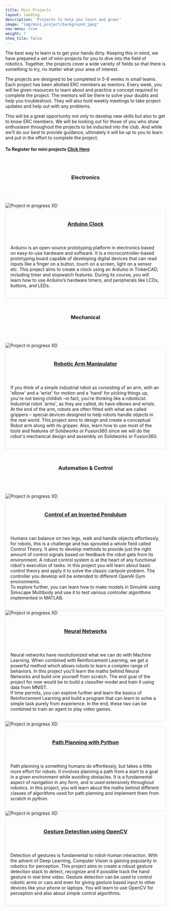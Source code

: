 ```yaml
---
title: Mini Projects
layout: landing
description: 'Projects to help you learn and grow!'
image: "img/mini_project/background.jpeg"
nav-menu: true
weight: 7
show_tile: false
---
```

<head>
<link rel="stylesheet" href="https://maxcdn.bootstrapcdn.com/font-awesome/4.7.0/css/font-awesome.min.css">
<link rel="stylesheet" href="https://cdnjs.cloudflare.com/ajax/libs/font-awesome/4.7.0/css/font-awesome.min.css">
<meta name="viewport" content="width=device-width, initial-scale=1">
<style>
#div1 {
  font-size:15px;
}
#div2 {
  font-size:15px;
  }
#div3 {
  font-size:15px;
  }
#div4 {
  font-size:15px;
  }
#div5 {
  font-size:15px;
  }
#div6 {
  font-size:15px;
  }
#div7 {
  font-size:15px;
  }
#div8 {
  font-size:15px;
  }
.sign {
  font-size: 18px;
  font-weight: 900;
  -webkit-transform: perspective(1px) translateZ(0);
  transform: perspective(1px) translateZ(0);
  -webkit-transition-duration: 0.5s;
  transition-duration: 0.5s;
}
.sign:hover, .sign:focus, .sign:active {
	background-color: #FFFFFF !important;
	color: black !important;
  -webkit-transform: scale(1.1);
  transform: scale(1.1);
  -webkit-transition-timing-function: cubic-bezier(0.47, 2.02, 0.31, -0.36);
  transition-timing-function: cubic-bezier(0.47, 2.02, 0.31, -0.36);
}
.odd {
  display: inline-block;
  vertical-align: middle;
  -webkit-transform: perspective(1px) translateZ(0);
  transform: perspective(1px) translateZ(0);
  -webkit-transition-duration: 0.3s;
  transition-duration: 0.3s;
  -webkit-transition-property: box-shadow;
  transition-property: box-shadow;
  padding: 15px;
  border: 1px solid #eee;
  box-shadow: rgba(0, 0, 0, 0.06) 0px 2px 4px;
  transition: all .3s ease-in-out;
}
.odd:hover, .odd:focus, .odd:active {
  transform: translate3d(-5px, 0px, 0px);
  box-shadow: inset 0 0 0 4px white, 0 0 1px rgba(0, 0, 0, 0);
}
@media screen and (min-width: 651px) {
  .odd:hover, .odd:focus, .odd:active {
  transform: translate3d(-5px, 0px, 0px);
  box-shadow: inset 0 0 0 4px white, 0 0 1px rgba(0, 0, 0, 0);
}}
  @media screen and (max-width: 650px) {
	  .odd:hover, .odd:focus, .odd:active {
  transform: translate3d(0px, -5px, 0px);
  box-shadow: inset 0 0 0 4px white, 0 0 1px rgba(0, 0, 0, 0);
}}
.even {
  display: inline-block;
  vertical-align: middle;
  -webkit-transform: perspective(1px) translateZ(0);
  transform: perspective(1px) translateZ(0);
  -webkit-transition-duration: 0.3s;
  transition-duration: 0.3s;
  -webkit-transition-property: box-shadow;
  transition-property: box-shadow;
  padding: 15px;
  border: 1px solid #eee;
  box-shadow: rgba(0, 0, 0, 0.06) 0px 2px 4px;
  transition: all .3s ease-in-out;
}
.even:hover, .even:focus, .even:active {
  transform: translate3d(5px, 0px, 0px);
  box-shadow: inset 0 0 0 4px white, 0 0 1px rgba(0, 0, 0, 0);
}
@media screen and (min-width: 651px) {
  .even:hover, .even:focus, .even:active {
  transform: translate3d(5px, 0px, 0px);
  box-shadow: inset 0 0 0 4px white, 0 0 1px rgba(0, 0, 0, 0);
}}
  @media screen and (max-width: 650px) {
	  .even:hover, .even:focus, .even:active {
  transform: translate3d(0px, -5px, 0px);
  box-shadow: inset 0 0 0 4px white, 0 0 1px rgba(0, 0, 0, 0);
}}
</style>
</head>

<section id="one">
    <div class="inner">

<div class="row">
	<div class="12u 12u$(small)">
		<p>The best way to learn is to get your hands dirty. Keeping this in mind, we have prepared a set of mini-projects for you to dive into the field of robotics. Together, the projects cover a wide variety of fields so that there is something to try, no matter what your area of interest.</p>
	    <p>The projects are designed to be completed in 5-6 weeks in small teams. Each project has been allotted ERC members as mentors. Every week, you will be given resources to learn about and practice a concept required to complete the project. The mentors will be there to solve your doubts and help you troubleshoot. They will also hold weekly meetings to take project updates and help out with any problems.</p>
        <p>This will be a great opportunity not only to develop new skills but also to get to know ERC members. We will be looking out for those of you who show enthusiasm throughout the projects to be inducted into the club. And while we’ll do our best to provide guidance, ultimately it will be up to you to learn and put in the effort to complete the project.</p>
		<h4>To Register for mini projects <u><a href="https://bp-gc.in/ERC-MiniProjects">Click Here</a></u></h4>
        <!-- <p><b>Note:</b> You can apply for a maximum of two projects</p> -->
		<!-- <h4>Deadline for registration is 6th Feb EOD</h4> -->
	</div>
</div>
</div>

<div id="main">

<section id="two" class="spotlights">

<!-- Commenting sign up button -->
<!-- <div class='inner' style="padding:0px !important; padding-top:2em !important;">
<center>
<ul class="actions">
<li><a href="https://forms.gle/wDtSEFP1NX7MLDww8" target="blank" class="button sign">Sign Up Here</a></li>
</ul>
</center>
</div> -->

<div class="inner" style="padding:2em 0 1em 0 !important; ">
<header class="major">
<h1>Electronics</h1>
</header>
</div>
    <section>
		<a class="image">
			<img src="img/mini_project/Arduino_clock.jpeg" alt="Project in progress XD" data-position="center center" />
		</a>
		<div class="content odd">
			<div class="inner">
				<header class="major">
					<h3><a href="https://drive.google.com/file/d/1FSU2fq2QOmqb1wzqgDlDHjvPZI-c0q70/view" target="blank"> Arduino Clock <div id="div1" class="fa"></div></a></h3>
				</header>
				<p>Arduino is an open-source prototyping platform in electronics based on easy-to-use hardware and software. It is a microcontroller-based prototyping board capable of developing digital devices that can read inputs like a finger on a button, touch on a screen, light on a sensor etc. This project aims to create a clock using an Arduino in TinkerCAD, including timer and stopwatch features. During its course, you will learn how to use Arduino’s hardware timers, and peripherals like LCDs, buttons, and LEDs.
				</p>
			</div>
		</div>
	</section>
  <!--
    <section>
		<a class="image">
			<img src="img/mini_project/Arduino_car.jpeg" alt="Project in progress XD" data-position="center center" />
		</a>
		<div class="content even">
			<div class="inner">
				<header class="major">
					<h3><a href="https://docs.google.com/document/d/1vUBBhniTciG8jZuReF4dQ_6z7lt2MmFr/edit?usp=sharing&ouid=117135132165375439936&rtpof=true&sd=true" target="blank">Arduino Obstacle Avoiding Car Controller <div id="div2" class="fa"></div></a></h3>
				</header>
				<p>Thanks to its versatility and simplicity, the Arduino is extensively used to control robots. One of the necessary skills of any robot is to move without bumping into objects. This project aims to create a fundamental obstacle avoiding car circuit, which is one of the simplest beginner’s robotics projects. Although you will not construct the entire bot, you will design and simulate the controller circuit based on an Arduino UNO. Learning objectives include differential drives, ultrasonic distance sensors and motor control.
                </p>
			</div>
		</div>
	</section>
  -->

<div class="inner" style="padding:2em 0 1em 0 !important; ">
<header class="major">
<h1>Mechanical</h1>
</header>
</div>
	<!-- <section>
		<a class="image">
			<img src="img/mini_project/chebyshev_lambda.jpeg" alt="Project in progress XD" data-position="center center" />
		</a>
		<div class="content even">
			<div class="inner">
				<header class="major">
					<h3><a href="https://docs.google.com/document/d/1aItefm6bpi3_RwD4nP8uSgtvWNJuPpbdZpNd8SqzVJw/edit?usp=sharing" target="blank">Chebyshev Lambda Mechanism <div id="div3" class="fa"></div></a></h3>
				</header>
				<p>A mechanical linkage is an assembly of bodies connected to manage forces and movement. A kinematic chain, in which one link is fixed or stationary, is called a mechanism. Linkages are an integral part of robotics; the skeletons of robotic systems are examples of spatial linkages. This project aims to design and create a walking robot based on Chebyshev Lambda Mechanism. Also, learn how to use most of the tools and features of Solidworks or Fusion360 since we will do the robot’s mechanical design and assembly on Solidworks or Fusion360.
				</p>
			</div>
		</div>
	</section> -->
    <section>
		<a class="image">
			<img src="img/mini_project/robot_gripper.jpeg" alt="Project in progress XD" data-position="center center" />
		</a>
		<div class="content odd">
			<div class="inner">
				<header class="major">
					<h3><a href="https://drive.google.com/file/d/1065VC6CQ6jnWShki7NvBUHtdGG9NHYw9/view" target="blank">Robotic Arm Manipulator <div id="div3" class="fa"></div></a></h3>
				</header>
				<p>If you think of a simple industrial robot as consisting of an arm, with an 'elbow' and a 'wrist' for motion and a 'hand' for picking things up, you're not being childish –in fact, you're thinking like a roboticist. Industrial robot 'arms', as they are called, do have elbows and wrists. At the end of the arm, robots are often fitted with what are called grippers – special devices designed to help robots handle objects in the real world. This project aims to design and create a conceptual Robot arm along with its gripper. Also, learn how to use most of the tools and features of Solidworks or Fusion360 since we will do the robot's mechanical design and assembly on Solidworks or Fusion360.
                </p>
			</div>
		</div>
	</section>

<div class="inner" style="padding:2em 0 1em 0 !important; ">
<header class="major">
<h1>Automation & Control</h1>
</header>
</div>
    <section>
		<a class="image">
			<img src="img/mini_project/cart_pole.jpeg" alt="Project in progress XD" data-position="center center" />
		</a>
		<div class="content odd">
			<div class="inner">
				<header class="major">
					<h3><a href="https://drive.google.com/file/d/10bZCdOgR-cvQy3RVWIn66G_VDXjQHkPh/view" target="blank">Control of an Inverted Pendulum <div id="div4" class="fa"></div></a></h3>
				</header>
				<p>Humans can balance on two legs, walk and handle objects effortlessly, for robots, this is a challenge and has sprouted a whole field called Control Theory. It aims to develop methods to provide just the right amount of control signals based on feedback the robot gets from its environment. A robust control system is at the heart of any functional robot's execution of tasks. In this project you will learn about basic control theory and apply it to solve the classic cartpole problem. The controller you develop will be extended to different OpenAI Gym environments.<br>To explore further, you can learn how to make models in Simulink using Simscape Multibody and use it to test various controller algorithms implemented in MATLAB.
                </p>
			</div>
		</div>
	</section>
    <section>
		<a class="image">
			<img src="img/mini_project/neural_net.jpg" alt="Project in progress XD" data-position="center center" />
		</a>
		<div class="content even">
			<div class="inner">
				<header class="major">
					<h3><a href="https://drive.google.com/drive/folders/1cEKaU9OnJ9-4MO3qfEJarRD96PxPFRFA" target="blank">Neural Networks <div id="div5" class="fa"></div></a></h3>
				</header>
				<p>Neural networks have revolutionized what we can do with Machine Learning. When combined with Reinforcement Learning, we get a powerful method which allows robots to learn a complex range of behaviors. In this project you’ll learn the maths behind Neural Networks and build one yourself from scratch. The end goal of the project for now would be to build a classifier model and train it using data from MNIST.<br> If time permits, you can explore further and learn the basics of Reinforcement Learning and build a program that can learn to solve a simple task purely from experience. In the end, these two can be combined to train an agent to play video games.
                </p>
			</div>
		</div>
	</section>
    <section>
		<a class="image">
			<img src="img/mini_project/path.jpg" alt="Project in progress XD" data-position="center center" />
		</a>
		<div class="content odd">
			<div class="inner">
				<header class="major">
					<h3><a href="https://drive.google.com/file/d/1qQ2YwUOaZwZzoVqm0bSAuluVZl4oo7dm/view" target="blank">Path Planning with Python <div id="div6" class="fa"></div></a></h3>
				</header>
				<p>Path planning is something humans do effortlessly, but takes a little more effort for robots. It involves planning a path from a start to a goal in a given environment while avoiding obstacles. It is a fundamental aspect of navigation in any form, and is used extensively throughout robotics. In this project, you will learn about the maths behind different classes of algorithms used for path planning and implement them from scratch in python.
                </p>
			</div>
		</div>
	</section>
    <section>
		<a class="image">
			<img src="img/mini_project/object_detection.jpeg" alt="Project in progress XD" data-position="center center" />
		</a>
		<div class="content even">
			<div class="inner">
				<header class="major">
					<h3><a href="https://drive.google.com/file/d/16nJ6F828-Iwvr5aQV2dii23txLT3CHEt/view" target="blank">Gesture Detection using OpenCV <div id="div7" class="fa"></div></a></h3>
				</header>
				<p>Detection of gestures is fundamental to robot-human interaction. With the advent of Deep Learning, Computer Vision is gaining popularity in robotics for perception. This project aims to create a robust gesture detection stack to detect, recognize and if possible track the hand gesture in real time video. Gesture detection can be used to control robotic arms or cars and even for giving gesture based input to other devices like your phone or laptops. You will learn to use OpenCV for perception and also about simple control algorithms.
                </p>
			</div>
		</div>
	</section>
</section>
</div>
<script>
function brakechain() {
  var a;
  a = document.getElementById("div1");
  a.innerHTML = "&#xf0c1;";
  setTimeout(function () {
      a.innerHTML = "&#xf127;";
    }, 1000);
  var b;
  b = document.getElementById("div2");
  b.innerHTML = "&#xf0c1;";
  setTimeout(function () {
      b.innerHTML = "&#xf127;";
    }, 1000);
	  var c;
  c = document.getElementById("div3");
  c.innerHTML = "&#xf0c1;";
  setTimeout(function () {
      c.innerHTML = "&#xf127;";
    }, 1000);
	  var d;
  d = document.getElementById("div4");
  d.innerHTML = "&#xf0c1;";
  setTimeout(function () {
      d.innerHTML = "&#xf127;";
    }, 1000);
	  var e;
  e = document.getElementById("div5");
  e.innerHTML = "&#xf0c1;";
  setTimeout(function () {
      e.innerHTML = "&#xf127;";
    }, 1000);
	  var f;
  f = document.getElementById("div6");
  f.innerHTML = "&#xf0c1;";
  setTimeout(function () {
      f.innerHTML = "&#xf127;";
    }, 1000);
	  var g;
  g = document.getElementById("div7");
  g.innerHTML = "&#xf0c1;";
  setTimeout(function () {
      g.innerHTML = "&#xf127;";
    }, 1000);
	  var h;
  h = document.getElementById("div8");
  h.innerHTML = "&#xf0c1;";
  setTimeout(function () {
      h.innerHTML = "&#xf127;";
    }, 1000);
}
brakechain();
setInterval(brakechain, 2000);
</script>
